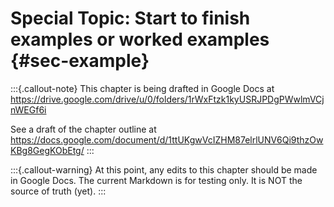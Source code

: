 # Special Topic: Start to finish examples or worked examples {#sec-example}

:::{.callout-note}
This chapter is being drafted in Google Docs at
<https://drive.google.com/drive/u/0/folders/1rWxFtzk1kyUSRJPDgPWwlmVCjnWEGf6i>

See a draft of the chapter outline at
<https://docs.google.com/document/d/1ttUKgwVcIZHM87elrlUNV6Qi9thzOwKBg8GegKObEtg/>
:::

:::{.callout-warning}
At this point, any edits to this chapter should be made in Google Docs.  The current Markdown is for testing only.  It is NOT the source of truth (yet).
:::
